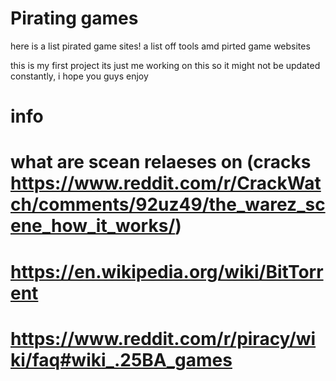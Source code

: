 # Pirating games 
here is a list pirated game sites! 
a list off tools amd pirted game websites

this is my first project its just me working on this so it might not be updated constantly, i hope you guys enjoy

# info
# what are scean relaeses on (cracks https://www.reddit.com/r/CrackWatch/comments/92uz49/the_warez_scene_how_it_works/)
# https://en.wikipedia.org/wiki/BitTorrent
# https://www.reddit.com/r/piracy/wiki/faq#wiki_.25BA_games

